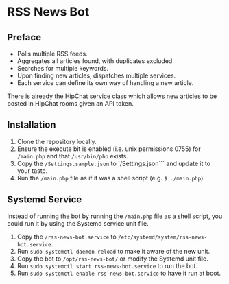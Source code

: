 # RSS News Bot
## Preface
- Polls multiple RSS feeds.
- Aggregates all articles found, with duplicates excluded.
- Searches for multiple keywords.
- Upon finding new articles, dispatches multiple services.
- Each service can define its own way of handling a new article.

There is already the HipChat service class which allows new articles to be
posted in HipChat rooms given an API token.

## Installation
1. Clone the repository locally.
2. Ensure the execute bit is enabled (i.e. unix permissions 0755) for
   ```/main.php``` and that ```/usr/bin/php``` exists.
3. Copy the ```/Settings.sample.json``` to `/Settings.json``` and update it to
   your taste.
4. Run the ```/main.php``` file as if it was a shell script (e.g.
   ```$ ./main.php```).

## Systemd Service
Instead of running the bot by running the ```/main.php``` file as a shell
script, you could run it by using the Systemd service unit file.

1. Copy the ```/rss-news-bot.service``` to
   ```/etc/systemd/system/rss-news-bot.service```.
2. Run ```sudo systemctl daemon-reload``` to make it aware of the new unit.
3. Copy the bot to ```/opt/rss-news-bot/``` or modify the Systemd unit file.
4. Run ```sudo systemctl start rss-news-bot.service``` to run the bot.
5. Run ```sudo systemctl enable rss-news-bot.service``` to have it run at boot.
